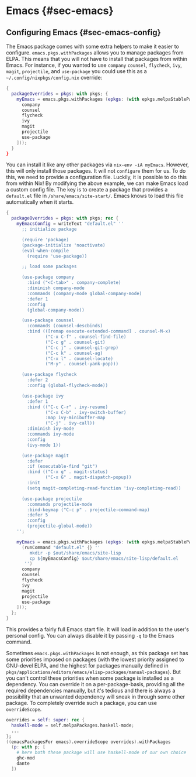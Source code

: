 # Emacs {#sec-emacs}

## Configuring Emacs {#sec-emacs-config}

The Emacs package comes with some extra helpers to make it easier to configure. `emacs.pkgs.withPackages` allows you to manage packages from ELPA. This means that you will not have to install that packages from within Emacs. For instance, if you wanted to use `company` `counsel`, `flycheck`, `ivy`, `magit`, `projectile`, and `use-package` you could use this as a `~/.config/nixpkgs/config.nix` override:

```nix
{
  packageOverrides = pkgs: with pkgs; {
    myEmacs = emacs.pkgs.withPackages (epkgs: (with epkgs.melpaStablePackages; [
      company
      counsel
      flycheck
      ivy
      magit
      projectile
      use-package
    ]));
  }
}
```

You can install it like any other packages via `nix-env -iA myEmacs`. However, this will only install those packages. It will not `configure` them for us. To do this, we need to provide a configuration file. Luckily, it is possible to do this from within Nix! By modifying the above example, we can make Emacs load a custom config file. The key is to create a package that provides a `default.el` file in `/share/emacs/site-start/`. Emacs knows to load this file automatically when it starts.

```nix
{
  packageOverrides = pkgs: with pkgs; rec {
    myEmacsConfig = writeText "default.el" ''
      ;; initialize package

      (require 'package)
      (package-initialize 'noactivate)
      (eval-when-compile
        (require 'use-package))

      ;; load some packages

      (use-package company
        :bind ("<C-tab>" . company-complete)
        :diminish company-mode
        :commands (company-mode global-company-mode)
        :defer 1
        :config
        (global-company-mode))

      (use-package counsel
        :commands (counsel-descbinds)
        :bind (([remap execute-extended-command] . counsel-M-x)
               ("C-x C-f" . counsel-find-file)
               ("C-c g" . counsel-git)
               ("C-c j" . counsel-git-grep)
               ("C-c k" . counsel-ag)
               ("C-x l" . counsel-locate)
               ("M-y" . counsel-yank-pop)))

      (use-package flycheck
        :defer 2
        :config (global-flycheck-mode))

      (use-package ivy
        :defer 1
        :bind (("C-c C-r" . ivy-resume)
               ("C-x C-b" . ivy-switch-buffer)
               :map ivy-minibuffer-map
               ("C-j" . ivy-call))
        :diminish ivy-mode
        :commands ivy-mode
        :config
        (ivy-mode 1))

      (use-package magit
        :defer
        :if (executable-find "git")
        :bind (("C-x g" . magit-status)
               ("C-x G" . magit-dispatch-popup))
        :init
        (setq magit-completing-read-function 'ivy-completing-read))

      (use-package projectile
        :commands projectile-mode
        :bind-keymap ("C-c p" . projectile-command-map)
        :defer 5
        :config
        (projectile-global-mode))
    '';

    myEmacs = emacs.pkgs.withPackages (epkgs: (with epkgs.melpaStablePackages; [
      (runCommand "default.el" {} ''
         mkdir -p $out/share/emacs/site-lisp
         cp ${myEmacsConfig} $out/share/emacs/site-lisp/default.el
       '')
      company
      counsel
      flycheck
      ivy
      magit
      projectile
      use-package
    ]));
  };
}
```

This provides a fairly full Emacs start file. It will load in addition to the user's personal config. You can always disable it by passing `-q` to the Emacs command.

Sometimes `emacs.pkgs.withPackages` is not enough, as this package set has some priorities imposed on packages (with the lowest priority assigned to GNU-devel ELPA, and the highest for packages manually defined in `pkgs/applications/editors/emacs/elisp-packages/manual-packages`). But you can't control these priorities when some package is installed as a dependency. You can override it on a per-package-basis, providing all the required dependencies manually, but it's tedious and there is always a possibility that an unwanted dependency will sneak in through some other package. To completely override such a package, you can use `overrideScope`.

```nix
overrides = self: super: rec {
  haskell-mode = self.melpaPackages.haskell-mode;
  ...
};
((emacsPackagesFor emacs).overrideScope overrides).withPackages
  (p: with p; [
    # here both these package will use haskell-mode of our own choice
    ghc-mod
    dante
  ])
```
